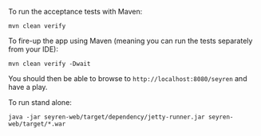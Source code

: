 To run the acceptance tests with Maven:

```
mvn clean verify
```

To fire-up the app using Maven (meaning you can run the tests separately from your IDE):

```
mvn clean verify -Dwait
```

You should then be able to browse to `http://localhost:8080/seyren` and have a play.

To run stand alone:

```
java -jar seyren-web/target/dependency/jetty-runner.jar seyren-web/target/*.war
```
